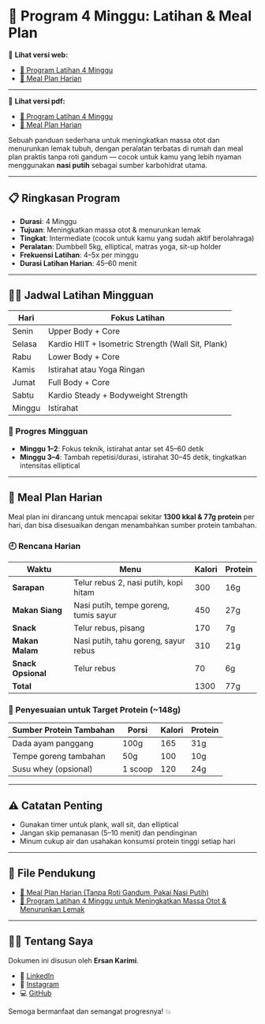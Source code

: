 # 💪 Program 4 Minggu: Latihan & Meal Plan

📌 **Lihat versi web:**

- [📄 Program Latihan 4 Minggu](./programs.html)
- [🥗 Meal Plan Harian](./meal-plans.html)

---

📌 **Lihat versi pdf:**

- [📄 Program Latihan 4 Minggu](./programs.pdf)
- [🥗 Meal Plan Harian](./meal-plans.pdf)

Sebuah panduan sederhana untuk meningkatkan massa otot dan menurunkan lemak
tubuh, dengan peralatan terbatas di rumah dan meal plan praktis tanpa roti
gandum — cocok untuk kamu yang lebih nyaman menggunakan **nasi putih** sebagai
sumber karbohidrat utama.

---

## 📋 Ringkasan Program

- **Durasi**: 4 Minggu
- **Tujuan**: Meningkatkan massa otot & menurunkan lemak
- **Tingkat**: Intermediate (cocok untuk kamu yang sudah aktif berolahraga)
- **Peralatan**: Dumbbell 5kg, elliptical, matras yoga, sit-up holder
- **Frekuensi Latihan**: 4–5x per minggu
- **Durasi Latihan Harian**: 45–60 menit

---

## 🏋️‍♂️ Jadwal Latihan Mingguan

| Hari   | Fokus Latihan                                      |
| ------ | -------------------------------------------------- |
| Senin  | Upper Body + Core                                  |
| Selasa | Kardio HIIT + Isometric Strength (Wall Sit, Plank) |
| Rabu   | Lower Body + Core                                  |
| Kamis  | Istirahat atau Yoga Ringan                         |
| Jumat  | Full Body + Core                                   |
| Sabtu  | Kardio Steady + Bodyweight Strength                |
| Minggu | Istirahat                                          |

### 📌 Progres Mingguan

- **Minggu 1–2**: Fokus teknik, istirahat antar set 45–60 detik
- **Minggu 3–4**: Tambah repetisi/durasi, istirahat 30–45 detik, tingkatkan
  intensitas elliptical

---

## 🥗 Meal Plan Harian

Meal plan ini dirancang untuk mencapai sekitar **1300 kkal & 77g protein** per
hari, dan bisa disesuaikan dengan menambahkan sumber protein tambahan.

### 🕘 Rencana Harian

| Waktu              | Menu                                  | Kalori | Protein |
| ------------------ | ------------------------------------- | ------ | ------- |
| **Sarapan**        | Telur rebus 2, nasi putih, kopi hitam | 300    | 16g     |
| **Makan Siang**    | Nasi putih, tempe goreng, tumis sayur | 450    | 27g     |
| **Snack**          | Telur rebus, pisang                   | 170    | 7g      |
| **Makan Malam**    | Nasi putih, tahu goreng, sayur rebus  | 310    | 21g     |
| **Snack Opsional** | Telur rebus                           | 70     | 6g      |
| **Total**          |                                       | 1300   | 77g     |

### 🔁 Penyesuaian untuk Target Protein (~148g)

| Sumber Protein Tambahan | Porsi   | Kalori | Protein |
| ----------------------- | ------- | ------ | ------- |
| Dada ayam panggang      | 100g    | 165    | 31g     |
| Tempe goreng tambahan   | 50g     | 100    | 10g     |
| Susu whey (opsional)    | 1 scoop | 120    | 24g     |

---

## ⚠️ Catatan Penting

- Gunakan timer untuk plank, wall sit, dan elliptical
- Jangan skip pemanasan (5–10 menit) dan pendinginan
- Minum cukup air dan usahakan konsumsi protein tinggi setiap hari

---

## 📎 File Pendukung

- [🥗 Meal Plan Harian (Tanpa Roti Gandum, Pakai Nasi Putih)](<./🥗%20Meal%20Plan%20Harian%20(Tanpa%20Roti%20Gandum,%20Pakai%20Nasi%20Putih).pdf>)
- [📄 Program Latihan 4 Minggu untuk Meningkatkan Massa Otot & Menurunkan Lemak](./Program%20Latihan%204%20Minggu%20untuk%20Meningkatkan%20Massa%20Otot%20&%20Menurunkan%20Lemak.pdf)

---

## 🙋‍♂️ Tentang Saya

Dokumen ini disusun oleh **Ersan Karimi**.

- 🔗 [LinkedIn](https://www.linkedin.com/in/ersankarimi/)
- 📸 [Instagram](https://www.instagram.com/ersankarimi/)
- 💻 [GitHub](https://github.com/ersankarimi)

Semoga bermanfaat dan semangat progresnya! 💥
